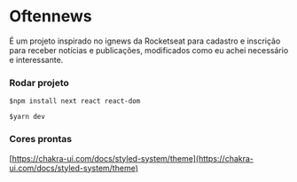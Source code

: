 # Oftennews

É um projeto inspirado no ignews da Rocketseat para cadastro e inscrição para receber notícias e publicações, modificados como eu achei necessário e interessante.


### Rodar projeto

```
$npm install next react react-dom

$yarn dev
```
### Cores prontas

[https://chakra-ui.com/docs/styled-system/theme](https://chakra-ui.com/docs/styled-system/theme)